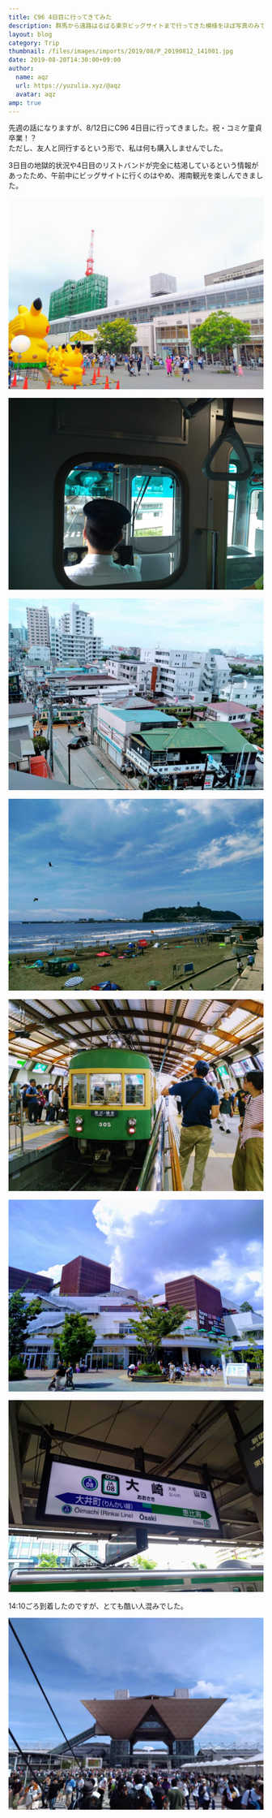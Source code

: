 ```yaml
---
title: C96 4日目に行ってきてみた
description: 群馬から遠路はるばる東京ビッグサイトまで行ってきた模様をほぼ写真のみでお伝えします。
layout: blog
category: Trip
thumbnail: /files/images/imports/2019/08/P_20190812_141001.jpg
date: 2019-08-20T14:30:00+09:00
author:
  name: aqz
  url: https://yuzulia.xyz/@aqz
  avatar: aqz
amp: true
---
```


先週の話になりますが、8/12日にC96 4日目に行ってきました。祝・コミケ童貞卒業！？  
ただし、友人と同行するという形で、私は何も購入しませんでした。

3日目の地獄的状況や4日目のリストバンドが完全に枯渇しているという情報があったため、午前中にビッグサイトに行くのはやめ、湘南観光を楽しんできました。

![桜木町駅](/files/images/imports/2019/08/P_20190812_093755.jpg "桜木町駅")

![湘南モノレール](/files/images/imports/2019/08/P_20190812_102344.jpg "湘南モノレール")

![江の島駅](/files/images/imports/2019/08/P_20190812_103848.jpg "江の島駅")

![江の島](/files/images/imports/2019/08/P_20190812_112138.jpg "江の島")

![江ノ電藤沢駅](/files/images/imports/2019/08/P_20190812_114755a.jpg "江ノ電藤沢駅")

![テラスモール湘南](/files/images/imports/2019/08/P_20190812_124323.jpg "テラスモール湘南")

![大崎駅](/files/images/imports/2019/08/P_20190812_134047.jpg "大崎駅駅名標")

14:10ごろ到着したのですが、とても酷い人混みでした。

![東京ビッグサイト](/files/images/imports/2019/08/P_20190812_141001.jpg "東京ビッグサイト")
